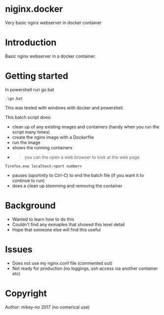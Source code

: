 # niginx.docker
Very basic nginx webserver in docker container

# Introduction 

Basic nginx webserver in a docker container.

# Getting started 

In powershell run go.bat
```
.\go.bat
```
This was tested with windows with docker and powershell.

This batch script does:
* clean up of any existing images and containers (handy when you run the script many times)
* create the nginx image with a Dockerfile
* run the image
* shows the running containers
* > you can the open a web browser to look at the web page
```
firefox.exe localhost:<port number>
```
* pauses (oportnity to Ctrl-C) to end the batch file (if you want it to continue to run)
* does a clean up stomming and removing the container

# Background

* Wanted to learn how to do this
* Couldn't find any exmaples that showed this level detail 
* Hope that someone else will find this useful

# Issues

* Does not use my nginx.conf file (commented out)
* Not ready for production (no loggings, ssh access via another container etc)

# Copyright

Author: mikey-no 2017 (no comerical use)

